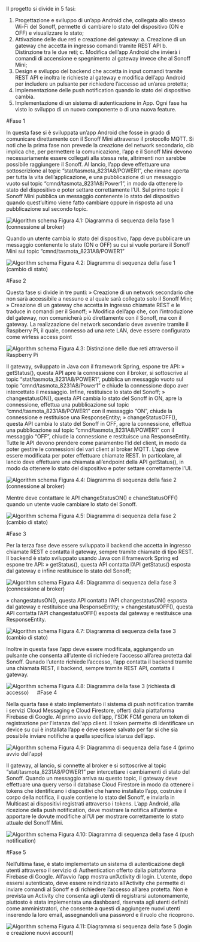 Il progetto si divide in 5 fasi:
1.    Progettazione e sviluppo di un’app Android che, collegata allo stesso Wi-Fi del Sonoff, permette di cambiare lo stato del dispositivo (ON e OFF) e visualizzare lo stato;
2.    Attivazione delle due reti e creazione del gateway:
a.    Creazione di un gateway che accetta in ingresso comandi tramite REST API
b.    Distinzione tra le due reti;
c.    Modifica dell’app Android che invierà i comandi di accensione e spegnimento al gateway invece che al Sonoff Mini;
3.    Design e sviluppo del backend che accetta in input comandi tramite REST API e inoltra le richieste al gateway e modifica dell’app Android per includere un pulsante per richiedere l’accesso ad un’area protetta;
4.    Implementazione delle push notification quando lo stato del dispositivo cambia.
5.    Implementazione di un sistema di autenticazione in App.
Ogni fase ha visto lo sviluppo di un nuovo componente o di una nuova feature.

#Fase 1

In questa fase si è sviluppata un’app Android che fosse in grado di comunicare direttamente con il Sonoff Mini attraverso il protocollo MQTT. Si noti che la prima fase non prevede la creazione del network secondario, ciò implica che, per permettere la comunicazione, l’app e il Sonoff Mini devono necessariamente essere collegati alla stessa rete, altrimenti non sarebbe possibile raggiungere il Sonoff.
Al lancio, l’app deve effettuare una sottoscrizione al topic “stat/tasmota_8231A8/POWER1”, che rimane aperta per tutta la vita dell’applicazione, e una pubblicazione di un messaggio vuoto sul topic “cmnd/tasmota_8231A8/Power1”, in modo da ottenere lo stato del dispositivo e poter settare correttamente l’UI.
Sul primo topic il Sonoff Mini pubblica un messaggio contenente lo stato del dispositivo quando quest’ultimo viene fatto cambiare oppure in risposta ad una pubblicazione sul secondo topic.

![Algorithm schema](./images/1.png)
Figura 4.1: Diagramma di sequenza della fase 1 (connessione al broker)

Quando un utente cambia lo stato del dispositivo, l’app deve pubblicare un messaggio contenente lo stato (ON o OFF) su cui si vuole portare il Sonoff Mini sul topic “cmnd/tasmota_8231A8/POWER1”

 ![Algorithm schema](./images/2.png)
Figura 4.2: Diagramma di sequenza della fase 1 (cambio di stato)

#Fase 2

Questa fase si divide in tre punti: 
»    Creazione di un network secondario che non sarà accessibile a nessuno e al quale sarà collegato solo il Sonoff Mini;
»    Creazione di un gateway che accetta in ingresso chiamate REST e le traduce in comandi per il Sonoff;
»    Modifica dell’app che, con l’introduzione del gateway, non comunicherà più direttamente con il Sonoff, ma con il gateway.
La realizzazione del network secondario deve avvenire tramite il Raspberry Pi, il quale, connesso ad una rete LAN, deve essere configurato come wirless access point
 
 ![Algorithm schema](./images/3.png)
Figura 4.3: Distinzione delle due reti attraverso il Raspberry Pi

Il gateway, sviluppato in Java con il framework Spring, espone tre API:
»    getStatus(), questa API apre la connessione con il broker, si sottoscrive al topic “stat/tasmota_8231A8/POWER1”, pubblica un messaggio vuoto sul topic “cmnd/tasmota_8231A8/Power1” e chiude la connessione dopo aver intercettato il messaggio. Infine, restituisce lo stato del Sonoff;
»    changestatusON(), questa API cambia lo stato del Sonoff in ON, apre la connessione, effettua una pubblicazione sul topic “cmnd/tasmota_8231A8/POWER1” con il messaggio “ON”, chiude la connessione e restituisce una ResponseEntity;
»    changeStatusOFF(), questa API cambia lo stato del Sonoff in OFF, apre la connessione, effettua una pubblicazione sul topic “cmnd/tasmota_8231A8/POWER1” con il messaggio “OFF”, chiude la connessione e restituisce una ResponseEntity.
Tutte le API devono prendere come paramentro l’id del client, in modo da poter gestire le connessioni dei vari client al broker MQTT.
L’app deve essere modificata per poter effettuare chiamate REST. In particolare, al lancio deve effettuare una chiamata all’endpoint della API getStatus(), in modo da ottenere lo stato del dispositivo e poter settare correttamente l’UI. 
 
 ![Algorithm schema](./images/4.png)
Figura 4.4: Diagramma di sequenza della fase 2 (connessione al broker)

Mentre deve contattare le API changeStatusON() e chaneStatusOFF() quando un utente vuole cambiare lo stato del Sonoff.
 
 ![Algorithm schema](./images/5.png)
Figura 4.5: Diagramma di sequenza della fase 2 (cambio di stato)

#Fase 3

Per la terza fase deve essere sviluppato il backend che accetta in ingresso chiamate REST e contatta il gateway, sempre tramite chiamate di tipo REST.
Il backend è stato sviluppato usando Java con il framework Spring ed espone tre API:
»    getStatus(), questa API contatta l’API getStatus() esposta dal gateway e infine restituisce lo stato del Sonoff;
 
 ![Algorithm schema](./images/6.png)
Figura 4.6: Diagramma di sequenza della fase 3 (connessione al broker)

»    changestatusON(), questa API contatta l’API changestatusON() esposta dal gateway e restituisce una ResponseEntity;
»    changestatusOFF(), questa API contatta l’API changestatusOFF() esposta dal gateway e restituisce una ResponseEntity.
 
![Algorithm schema](./images/7.png)
Figura 4.7: Diagramma di sequenza della fase 3 (cambio di stato)

Inoltre in questa fase l’app deve essere modificata, aggiungendo un pulsante che consenta all’utente di richiedere l’accesso all’area protetta dal Sonoff. Qunado l’utente richiede l’accesso, l’app contatta il backend tramite una chiamata REST, il backend, sempre tramite REST API, contatta il gateway.
 
 ![Algorithm schema](./images/8.png)
Figura 4.8: Diagramma della fase 3 (richiesta di accesso)
 
#Fase 4

Nella quarta fase è stato implementato il sistema di push notification tramite i servizi Cloud Messaging e Cloud Firestore, offerti dalla piattaforma Firebase di Google.
Al primo avvio dell’app, l'SDK FCM genera un token di registrazione per l'istanza dell'app client. Il token permette di identificare un device su cui è installata l’app e deve essere salvato per far si che sia possibile inviare notifiche a quella specifica istanza dell’app. 
 
 ![Algorithm schema](./images/9.png)
Figura 4.9: Diagramma di sequenza della fase 4 (primo avvio dell'app)

Il gateway, al lancio, si connette al broker e si sottoscrive al topic “stat/tasmota_8231A8/POWER1” per intercettare i cambiamenti di stato del Sonoff. Quando un messaggio arriva su questo topic, il gateway deve effettuare una query verso il database Cloud Firestore in modo da ottenere i tokens che identificano i dispositivi che hanno installato l’app, costruire il corpo della notifica, il quale contiene lo stato del Sonoff, e inviarla in Multicast ai dispositivi registrati attraverso i tokens. 
L’app Android, alla ricezione della push notification, deve mostrare la notifica all’utente e apportare le dovute modifiche all’UI per mostrare correttamente lo stato attuale del Sonoff Mini. 
 
  ![Algorithm schema](./images/10.png)
Figura 4.10: Diagramma di sequenza della fase 4 (push notification)

#Fase 5

Nell’ultima fase, è stato implementato un sistema di autenticazione degli utenti attraverso il servizio di Authentication offerto dalla piattaforma Firebase di Google.
All’avvio l’app mostra un’Activity di login. L’utente, dopo essersi autenticato, deve essere reindirizzato all’Activity che permette di inviare comandi al Sonoff e di richiedere l’accesso all’area protetta. 
Non è prevista un Activity che consenta agli utenti di registrarsi autonomamente, piuttosto è stata implementata una dashboard, riservata agli utenti definiti come amministratori, che consente a questi di aggiungere nuovi utenti inserendo la loro email, assegnandoli una password e il ruolo che ricoprono.
 
  ![Algorithm schema](./images/11.png)
Figura 4.11: Diagramma si sequenza della fase 5 (login e creazione nuovi account)
 

